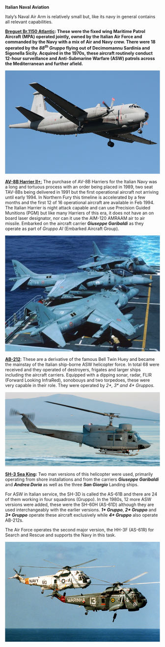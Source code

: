 **Italian Naval Aviation**

Italy’s Naval Air Arm is relatively small but, like its navy in general
contains all relevant capabilities.

**[Breguet Br.1150
Atlantic](https://en.wikipedia.org/wiki/Breguet_Atlantic#Current_operators):
These were the fixed wing Maritime Patrol Aircraft (MPA) operated
jointly, owned by the Italian Air Force and commanded by the Navy with a
mix of Air and Navy crew. There were 18 operated by the *88<sup>th</sup>
Gruppo* flying out of Decimomannu Sardinia and Sigonella Sicily.
Acquired in the 1970s, these aircraft routinely conduct 12-hour
surveillance and Anti-Submarine Warfare (ASW) patrols across the
Mediterranean and further afield.**

![](/assets/images/nato/it/navy/carriers/naval-aviation/image1.jpg)

[**AV-8B Harrier
II+**:](https://en.wikipedia.org/wiki/McDonnell_Douglas_AV-8B_Harrier_II#Italian_Navy)
The purchase of AV-8B Harriers for the Italian Navy was a long and
tortuous process with an order being placed in 1989, two seat TAV-8Bs
being delivered in 1991 but the first operational aircraft not arriving
until early 1994. In Northern Fury this timeline is accelerated by a few
months and the first 12 of 16 operational aircraft are available in Feb
1994. The Italian Harrier is night attack capable and can use Precision
Guided Munitions (PGM) but like many Harriers of this era, it does not
have an on board laser designator, nor can it use the AIM-120 AMRAAM air
to air missile. Embarked on the aircraft carrier ***Giuseppe
Garibaldi*** as they operate as part of *Gruppo AI* (Embarked Aircraft
Group).

![](/assets/images/nato/it/navy/carriers/naval-aviation/image2.jpg)

[**AB-212**](http://www.marina.difesa.it/EN/thefleet/airfleet/Pagine/ab212.aspx):
These are a derivative of the famous Bell Twin Huey and became the
mainstay of the Italian ship-borne ASW helicopter force. In total 68
were received and they operated of destroyers, frigates and larger ships
including the aircraft carriers. Equipped with a dipping sonar, radar,
FLIR (Forward Looking InfraRed), sonobouys and two torpedoes, these were
very capable in their role. They were operated by *2\*, 3\* and 4\*
Gruppos.*

![](/assets/images/nato/it/navy/carriers/naval-aviation/image3.jpg)

**[SH-3 Sea
King](https://www.milavia.net/specials/italian-navy-sea-king/):** Two
man versions of this helicopter were used, primarily operating from
shore installations and from the carriers ***Giuseppe Garibaldi*** and
***Andrea Doria*** as well as the three ***San Giorgio*** Landing ships.

For ASW in Italian service, the SH-3D is called the AS-61B and there are
24 of them working in four squadrons (Gruppo). In the 1980s, 12 more ASW
versions were added, these were the SH-60H (AS-61D) although they are
used interchangeably with the earlier versions. ***1\* Gruppo***, ***2\*
Gruppo*** and ***3\* Gruppo*** operate these aircraft exclusively while
***4\* Gruppo*** also operate AB-212s.

The Air Force operates the second major version, the HH-3F (AS-61R) for
Search and Rescue and supports the Navy in this task.

![](/assets/images/nato/it/navy/carriers/naval-aviation/image4.jpg)

